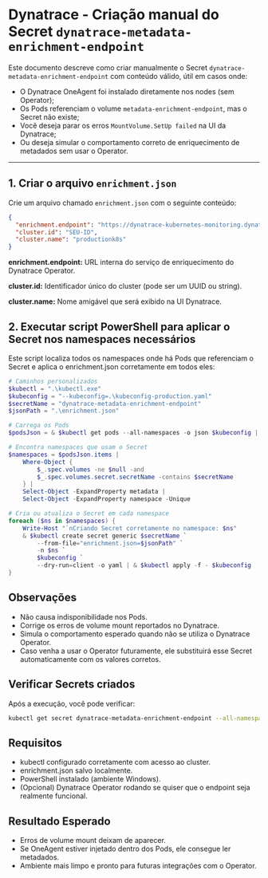 # Dynatrace - Criação manual do Secret `dynatrace-metadata-enrichment-endpoint`

Este documento descreve como criar manualmente o Secret `dynatrace-metadata-enrichment-endpoint` com conteúdo válido, útil em casos onde:

- O Dynatrace OneAgent foi instalado diretamente nos nodes (sem Operator);
- Os Pods referenciam o volume `metadata-enrichment-endpoint`, mas o Secret não existe;
- Você deseja parar os erros `MountVolume.SetUp failed` na UI da Dynatrace;
- Ou deseja simular o comportamento correto de enriquecimento de metadados sem usar o Operator.

---

## 1. Criar o arquivo `enrichment.json`

Crie um arquivo chamado `enrichment.json` com o seguinte conteúdo:

```json
{
  "enrichment.endpoint": "https://dynatrace-kubernetes-monitoring.dynatrace.svc.cluster.local/api",
  "cluster.id": "SEU-ID",
  "cluster.name": "productionk8s"
}

```

<strong> enrichment.endpoint:</strong> URL interna do serviço de enriquecimento do Dynatrace Operator.

<strong>cluster.id:</strong> Identificador único do cluster (pode ser um UUID ou string).

<strong>cluster.name:</strong> Nome amigável que será exibido na UI Dynatrace.

## 2. Executar script PowerShell para aplicar o Secret nos namespaces necessários

Este script localiza todos os namespaces onde há Pods que referenciam o Secret e aplica o enrichment.json corretamente em todos eles:

```ps1 
# Caminhos personalizados
$kubectl = ".\kubectl.exe"
$kubeconfig = "--kubeconfig=.\kubeconfig-production.yaml"
$secretName = "dynatrace-metadata-enrichment-endpoint"
$jsonPath = ".\enrichment.json"

# Carrega os Pods
$podsJson = & $kubectl get pods --all-namespaces -o json $kubeconfig | ConvertFrom-Json

# Encontra namespaces que usam o Secret
$namespaces = $podsJson.items |
    Where-Object {
        $_.spec.volumes -ne $null -and
        $_.spec.volumes.secret.secretName -contains $secretName
    } |
    Select-Object -ExpandProperty metadata |
    Select-Object -ExpandProperty namespace -Unique

# Cria ou atualiza o Secret em cada namespace
foreach ($ns in $namespaces) {
    Write-Host "`nCriando Secret corretamente no namespace: $ns"
    & $kubectl create secret generic $secretName `
        --from-file="enrichment.json=$jsonPath" `
        -n $ns `
        $kubeconfig `
        --dry-run=client -o yaml | & $kubectl apply -f - $kubeconfig
}
```

## Observações

* Não causa indisponibilidade nos Pods.
* Corrige os erros de volume mount reportados no Dynatrace.
* Simula o comportamento esperado quando não se utiliza o Dynatrace Operator.
* Caso venha a usar o Operator futuramente, ele substituirá esse Secret automaticamente com os valores corretos.

## Verificar Secrets criados 
Após a execução, você pode verificar:

```bash 
kubectl get secret dynatrace-metadata-enrichment-endpoint --all-namespaces
```

## Requisitos
* kubectl configurado corretamente com acesso ao cluster.
* enrichment.json salvo localmente.
* PowerShell instalado (ambiente Windows).
* (Opcional) Dynatrace Operator rodando se quiser que o endpoint seja realmente funcional.

## Resultado Esperado
* Erros de volume mount deixam de aparecer.
* Se OneAgent estiver injetado dentro dos Pods, ele consegue ler metadados.
* Ambiente mais limpo e pronto para futuras integrações com o Operator.

